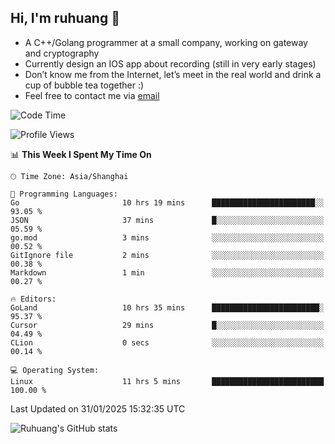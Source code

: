 ## Hi, I'm ruhuang 👋

- A C++/Golang programmer at a small company, working on gateway and cryptography
- Currently design an IOS app about recording (still in very early stages)
- Don’t know me from the Internet, let’s meet in the real world and drink a cup of bubble tea together :)
- Feel free to contact me via [email](mailto:ruhuang2001@gmail.com)
<!--START_SECTION:waka-->
![Code Time](http://img.shields.io/badge/Code%20Time-284%20hrs%2021%20mins-blue)

![Profile Views](http://img.shields.io/badge/Profile%20Views-0-blue)

📊 **This Week I Spent My Time On** 

```text
🕑︎ Time Zone: Asia/Shanghai

💬 Programming Languages: 
Go                       10 hrs 19 mins      ███████████████████████░░   93.05 % 
JSON                     37 mins             █░░░░░░░░░░░░░░░░░░░░░░░░   05.59 % 
go.mod                   3 mins              ░░░░░░░░░░░░░░░░░░░░░░░░░   00.52 % 
GitIgnore file           2 mins              ░░░░░░░░░░░░░░░░░░░░░░░░░   00.38 % 
Markdown                 1 min               ░░░░░░░░░░░░░░░░░░░░░░░░░   00.27 % 

🔥 Editors: 
GoLand                   10 hrs 35 mins      ████████████████████████░   95.37 % 
Cursor                   29 mins             █░░░░░░░░░░░░░░░░░░░░░░░░   04.49 % 
CLion                    0 secs              ░░░░░░░░░░░░░░░░░░░░░░░░░   00.14 % 

💻 Operating System: 
Linux                    11 hrs 5 mins       █████████████████████████   100.00 % 
```


 Last Updated on 31/01/2025 15:32:35 UTC
<!--END_SECTION:waka-->

![Ruhuang's GitHub stats](https://github-readme-stats.vercel.app/api?username=ruhuang2001&count_private=true&hide_title=true&show_icons=true&theme=vue)

